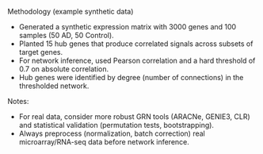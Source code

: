 Methodology (example synthetic data)

- Generated a synthetic expression matrix with 3000 genes and 100 samples (50 AD, 50 Control).
- Planted 15 hub genes that produce correlated signals across subsets of target genes.
- For network inference, used Pearson correlation and a hard threshold of 0.7 on absolute correlation.
- Hub genes were identified by degree (number of connections) in the thresholded network.

Notes:
- For real data, consider more robust GRN tools (ARACNe, GENIE3, CLR) and statistical validation (permutation tests, bootstrapping).
- Always preprocess (normalization, batch correction) real microarray/RNA-seq data before network inference.

